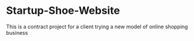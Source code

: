 # Startup-Shoe-Website
This is a contract project for a client trying a new model of online shopping business
